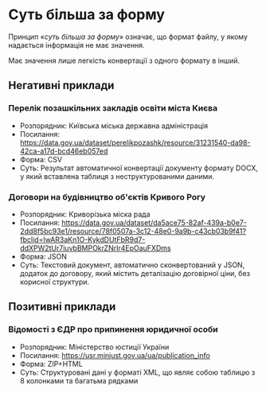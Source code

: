 # Суть більша за форму

Принцип «_суть більша за форму_» означає, що формат файлу, у якому надається інформація не має значення.

Має значення лише легкість конвертації з одного формату в інший.

## Негативні приклади

### Перелік позашкільних закладів освіти міста Києва

* Розпорядник: Київська міська державна адміністрація
* Посилання: https://data.gov.ua/dataset/perelikpozashk/resource/31231540-da98-42ca-a17d-bcd46eb057ed
* Форма: CSV
* Суть: Результат автоматичної конвертації документу формату DOCX, у який вставлена таблиця з неструктурованими даними.

### Договори на будівництво об'єктів Кривого Рогу

* Розпорядник: Криворізька міска рада
* Посилання: https://data.gov.ua/dataset/da5ace75-82af-439a-b0e7-2dd8f5bc93e1/resource/78f0507a-3c12-48e0-9a9b-c43cb03b9f41?fbclid=IwAR3aKn1O-KykdDUtFbR9d7-ddXPW2tUr7iuvbBMPOkrZNrIr4EpOauFXDms
* Форма: JSON
* Суть: Текстовий документ, автоматично сконвертований у JSON, додаток до договору, який містить деталізацію договірної ціни, без корисної структури.

## Позитивні приклади

### Відомості з ЄДР про припинення юридичної особи

* Розпорядник: Міністерство юстиції України
* Посилання: https://usr.minjust.gov.ua/ua/publication_info
* Форма: ZIP+HTML
* Суть: Структуровані дані у форматі XML, що являє собою таблицю з 8 колонками та багатьма рядками
